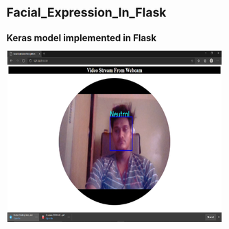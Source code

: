 # Facial_Expression_In_Flask
<h2>Keras model implemented in Flask</h2>
<div>
  <center>
<img src ="https://raw.githubusercontent.com/dhanushnayak/Facial_Expression_in_Flask/master/Screenshot%20(124).png" width="500" height="400">
  </center>
</div>
